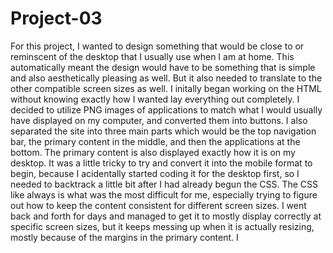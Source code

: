 # Project-03

For this project, I wanted to design something that would be close to or reminscent of the desktop that I usually use when I am at home. This automatically meant the design would have to be something that is simple and also aesthetically pleasing as well. But it also needed to translate to the other compatible screen sizes as well. I initally began working on the HTML without knowing exactly how I wanted lay everything out completely. I decided to utilize PNG images of applications to match what I would usually have displayed on my computer, and converted them into buttons. I also separated the site into three main parts which would be the top navigation bar, the primary content in the middle, and then the applications at the bottom. The primary content is also displayed exactly how it is on my desktop. It was a little tricky to try and convert it into the mobile format to begin, because I acidentally started coding it for the desktop first, so I needed to backtrack a little bit after I had already begun the CSS. The CSS like always is what was the most difficult for me, especially trying to figure out how to keep the content consistent for different screen sizes. I went back and forth for days and managed to get it to mostly display correctly at specific screen sizes, but it keeps messing up when it is actually resizing, mostly because of the margins in the primary content. I 
